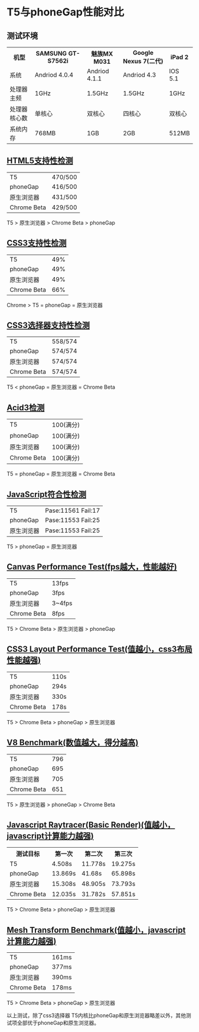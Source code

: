 # T5与phoneGap性能对比

## 测试环境
<table>
    <tr><th>机型</th><th>SAMSUNG GT-S7562i</th><th>魅族MX M031</th><th>Google Nexus 7(二代)</th><th>iPad 2</th></tr>
    <tr><td>系统</td><td>Andriod 4.0.4</td><td>Andriod 4.1.1</td><td>Andriod 4.3</td><td>IOS 5.1</td></tr>
    <tr><td>处理器主频</td><td>1GHz</td><td>1.5GHz</td><td>1.5GHz</td><td>1GHz</td></tr>
    <tr><td>处理器核心数</td><td>单核心</td><td>双核心</td><td>四核心</td><td>双核心</td></tr>
    <tr><td>系统内存</td><td>768MB</td><td>1GB</td><td>2GB</td><td>512MB</td></tr>
</table>

## [HTML5支持性检测](http://html5test.com)
<table>
    <tr><td>T5</td><td>470/500</td></tr>
    <tr><td>phoneGap</td><td>416/500</td></tr>
    <tr><td>原生浏览器</td><td>431/500</td></tr>
    <tr><td>Chrome Beta</td><td>429/500</td></tr>
</table>

T5 > 原生浏览器 > Chrome Beta > phoneGap

## [CSS3支持性检测](http://css3test.com)
<table>
    <tr><td>T5</td><td>49%</td></tr>
    <tr><td>phoneGap</td><td>49%</td></tr>
    <tr><td>原生浏览器</td><td>49%</td></tr>
    <tr><td>Chrome Beta</td><td>66%</td></tr>
</table>

Chrome > T5 = phoneGap = 原生浏览器

## [CSS3选择器支持性检测](http://tools.css3.info/selectors-test/test.html)
<table>
    <tr><td>T5</td><td>558/574</td></tr>
    <tr><td>phoneGap</td><td>574/574</td></tr>
    <tr><td>原生浏览器</td><td>574/574</td></tr>
    <tr><td>Chrome Beta</td><td>574/574</td></tr>
</table>

T5 < phoneGap = 原生浏览器 = Chrome Beta

## [Acid3检测](http://acid3.acidtests.org)
<table>
    <tr><td>T5</td><td>100(满分)</td></tr>
    <tr><td>phoneGap</td><td>100(满分)</td></tr>
    <tr><td>原生浏览器</td><td>100(满分)</td></tr>
    <tr><td>Chrome Beta</td><td>100(满分)</td></tr>
</table>

T5 = phoneGap = 原生浏览器 = Chrome Beta

## [JavaScript符合性检测](http://test262.ecmascript.org/default.html)
<table>
    <tr><td>T5</td><td>Pase:11561 Fail:17</td></tr>
    <tr><td>phoneGap</td><td>Pase:11553 Fail:25</td></tr>
    <tr><td>原生浏览器</td><td>Pase:11553 Fail:25</td></tr>
</table>

T5 > phoneGap = 原生浏览器

## [Canvas Performance Test(fps越大，性能越好)](http://www.smashcat.org/av/canvas_test/)

<table>
    <tr><td>T5</td><td>13fps</td></tr>
    <tr><td>phoneGap</td><td>3fps</td></tr>
    <tr><td>原生浏览器</td><td>3~4fps</td></tr>
    <tr><td>Chrome Beta</td><td>8fps</td></tr>
</table>

T5 > Chrome Beta > 原生浏览器 > phoneGap

## [CSS3 Layout Performance Test(值越小，css3布局性能越强)](http://ie.microsoft.com/testdrive/performance/mazesolver)

<table>
    <tr><td>T5</td><td>110s</td></tr>
    <tr><td>phoneGap</td><td>294s</td></tr>
    <tr><td>原生浏览器</td><td>330s</td></tr>
    <tr><td>Chrome Beta</td><td>178s</td></tr>
</table>

T5 > Chrome Beta > phoneGap > 原生浏览器


## [V8 Benchmark(数值越大，得分越高)](http://octane-benchmark.googlecode.com/svn/latest/index.html)
<table>
    <tr><td>T5</td><td>796</td></tr>
    <tr><td>phoneGap</td><td>695</td></tr>
    <tr><td>原生浏览器</td><td>705</td></tr>
    <tr><td>Chrome Beta</td><td>651</td></tr>
</table>

T5 > 原生浏览器 > phoneGap > Chrome Beta

## [Javascript Raytracer(Basic Render)(值越小，javascript计算能力越强)](http://nontroppo.org/timer/progressive_raytracer.html)

<table>
    <tr><th>测试目标</th><th>第一次</th><th>第二次</th><th>第三次</th></tr>
    <tr><td>T5</td><td>4.508s</td><td>11.778s</td><td>19.275s</td></tr>
    <tr><td>phoneGap</td><td>13.869s</td><td>41.68s</td><td>65.898s</td></tr>
    <tr><td>原生浏览器</td><td>15.308s</td><td>48.905s</td><td>73.793s</td></tr>
    <tr><td>Chrome Beta</td><td>12.035s</td><td>31.782s</td><td>57.851s</td></tr>
</table>

T5 > Chrome Beta > phoneGap > 原生浏览器

## [Mesh Transform Benchmark(值越小，javascript计算能力越强)](http://www.webkit.org/misc/morph.html)

<table>
    <tr><td>T5</td><td>161ms</td></tr>
    <tr><td>phoneGap</td><td>377ms</td></tr>
    <tr><td>原生浏览器</td><td>390ms</td></tr>
    <tr><td>Chrome Beta</td><td>178ms</td></tr>
</table>

T5 > Chrome Beta > phoneGap > 原生浏览器


以上测试，除了css3选择器 T5内核比phoneGap和原生浏览器略差以外，其他测试项全部优于phoneGap和原生浏览器。
